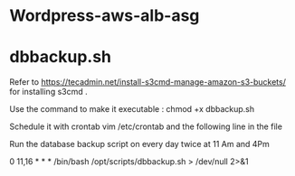 # Wordpress-aws-alb-asg
# dbbackup.sh
Refer to https://tecadmin.net/install-s3cmd-manage-amazon-s3-buckets/ for installing s3cmd .

Use the command to make it executable : chmod +x dbbackup.sh

Schedule it with crontab
vim /etc/crontab and the following line in the file

Run the database backup script on every day twice at 11 Am and 4Pm

0 11,16 * * *  /bin/bash /opt/scripts/dbbackup.sh > /dev/null 2>&1 
